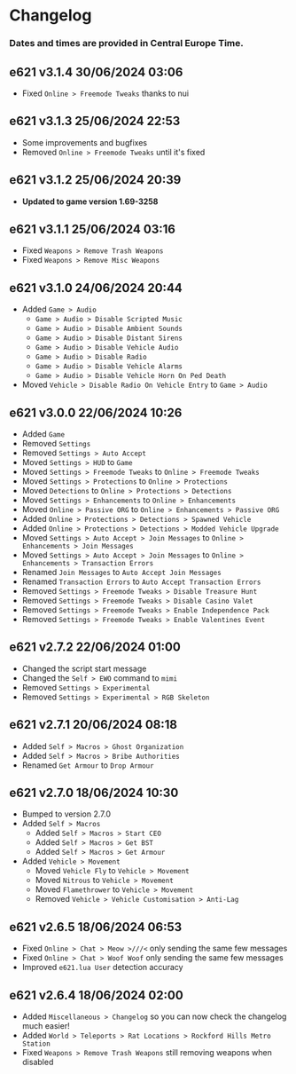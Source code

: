 # Changelog

### Dates and times are provided in Central Europe Time.

## **e621 v3.1.4** 30/06/2024 03:06

- Fixed `Online > Freemode Tweaks` thanks to nui

## **e621 v3.1.3** 25/06/2024 22:53

- Some improvements and bugfixes
- Removed `Online > Freemode Tweaks` until it's fixed

## **e621 v3.1.2** 25/06/2024 20:39

- **Updated to game version 1.69-3258**

## **e621 v3.1.1** 25/06/2024 03:16

- Fixed `Weapons > Remove Trash Weapons`
- Fixed `Weapons > Remove Misc Weapons`

## **e621 v3.1.0** 24/06/2024 20:44

- Added `Game > Audio`
    - `Game > Audio > Disable Scripted Music`
    - `Game > Audio > Disable Ambient Sounds`
    - `Game > Audio > Disable Distant Sirens`
    - `Game > Audio > Disable Vehicle Audio`
    - `Game > Audio > Disable Radio`
    - `Game > Audio > Disable Vehicle Alarms`
    - `Game > Audio > Disable Vehicle Horn On Ped Death`
- Moved `Vehicle > Disable Radio On Vehicle Entry` to `Game > Audio`

## **e621 v3.0.0** 22/06/2024 10:26

- Added `Game`
- Removed `Settings`
- Removed `Settings > Auto Accept`
- Moved `Settings > HUD` to `Game`
- Moved `Settings > Freemode Tweaks` to `Online > Freemode Tweaks`
- Moved `Settings > Protections` to `Online > Protections`
- Moved `Detections` to `Online > Protections > Detections`
- Moved `Settings > Enhancements` to `Online > Enhancements`
- Moved `Online > Passive ORG` to `Online > Enhancements > Passive ORG`
- Added `Online > Protections > Detections > Spawned Vehicle`
- Added `Online > Protections > Detections > Modded Vehicle Upgrade`
- Moved `Settings > Auto Accept > Join Messages` to `Online > Enhancements > Join Messages` 
- Moved `Settings > Auto Accept > Join Messages` to `Online > Enhancements > Transaction Errors` 
- Renamed `Join Messages` to `Auto Accept Join Messages`
- Renamed `Transaction Errors` to `Auto Accept Transaction Errors`
- Removed `Settings > Freemode Tweaks > Disable Treasure Hunt`
- Removed `Settings > Freemode Tweaks > Disable Casino Valet`
- Removed `Settings > Freemode Tweaks > Enable Independence Pack`
- Removed `Settings > Freemode Tweaks > Enable Valentines Event`

## **e621 v2.7.2** 22/06/2024 01:00

- Changed the script start message
- Changed the `Self > EWO` command to `mimi`
- Removed `Settings > Experimental`
- Removed `Settings > Experimental > RGB Skeleton`

## **e621 v2.7.1** 20/06/2024 08:18

- Added `Self > Macros > Ghost Organization`
- Added `Self > Macros > Bribe Authorities`
- Renamed `Get Armour` to `Drop Armour`

## **e621 v2.7.0** 18/06/2024 10:30

- Bumped to version 2.7.0
- Added `Self > Macros`
    - Added `Self > Macros > Start CEO`
    - Added `Self > Macros > Get BST`
    - Added `Self > Macros > Get Armour`
- Added `Vehicle > Movement`
    - Moved `Vehicle Fly` to `Vehicle > Movement`
    - Moved `Nitrous` to `Vehicle > Movement`
    - Moved `Flamethrower` to `Vehicle > Movement`
    - Removed `Vehicle > Vehicle Customisation > Anti-Lag`

## **e621 v2.6.5** 18/06/2024 06:53

- Fixed `Online > Chat > Meow >///<` only sending the same few messages
- Fixed `Online > Chat > Woof Woof` only sending the same few messages
- Improved `e621.lua User` detection accuracy

## **e621 v2.6.4** 18/06/2024 02:00

- Added `Miscellaneous > Changelog` so you can now check the changelog much easier!
- Added `World > Teleports > Rat Locations > Rockford Hills Metro Station`
- Fixed `Weapons > Remove Trash Weapons` still removing weapons when disabled
